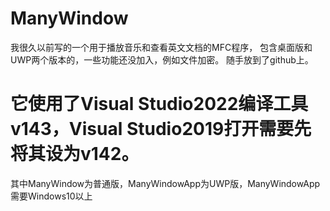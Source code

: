 # ManyWindow
我很久以前写的一个用于播放音乐和查看英文文档的MFC程序，
包含桌面版和UWP两个版本的，一些功能还没加入，例如文件加密。
随手放到了github上。
# 它使用了Visual Studio2022编译工具v143，Visual Studio2019打开需要先将其设为v142。
其中ManyWindow为普通版，ManyWindowApp为UWP版，ManyWindowApp需要Windows10以上

